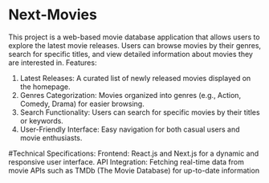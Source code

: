 # Next-Movies
This project is a web-based movie database application that allows users to explore the latest movie releases. Users can browse movies by their genres, search for specific titles, and view detailed information about movies they are interested in.
Features:
1. Latest Releases: A curated list of newly released movies displayed on the homepage.
2. Genres Categorization: Movies organized into genres (e.g., Action, Comedy, Drama) for easier browsing.
3. Search Functionality: Users can search for specific movies by their titles or keywords.
4. User-Friendly Interface: Easy navigation for both casual users and movie enthusiasts.

#Technical Specifications:
Frontend: React.js and Next.js for a dynamic and responsive user interface.
API Integration: Fetching real-time data from movie APIs such as TMDb (The Movie Database) for up-to-date information
